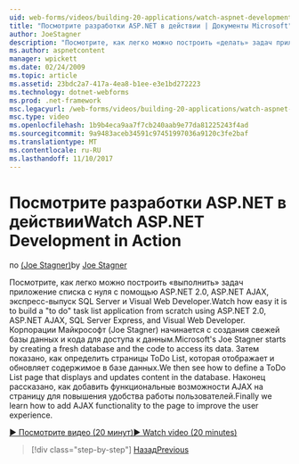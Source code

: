 ```yaml
---
uid: web-forms/videos/building-20-applications/watch-aspnet-development-in-action
title: "Посмотрите разработки ASP.NET в действии | Документы Microsoft"
author: JoeStagner
description: "Посмотрите, как легко можно построить «делать» задач приложение списка с нуля с помощью ASP.NET 2.0, ASP.NET AJAX, экспресс-выпуск SQL Server и Visual Web Developer. MIC..."
ms.author: aspnetcontent
manager: wpickett
ms.date: 02/24/2009
ms.topic: article
ms.assetid: 23bdc2a7-417a-4ea8-b1ee-e3e1bd272223
ms.technology: dotnet-webforms
ms.prod: .net-framework
msc.legacyurl: /web-forms/videos/building-20-applications/watch-aspnet-development-in-action
msc.type: video
ms.openlocfilehash: 1b9b4eca9aa7f7cb240aab9e77da81225243f4ad
ms.sourcegitcommit: 9a9483aceb34591c97451997036a9120c3fe2baf
ms.translationtype: MT
ms.contentlocale: ru-RU
ms.lasthandoff: 11/10/2017
---
```

<a name="watch-aspnet-development-in-action"></a><span data-ttu-id="1942c-104">Посмотрите разработки ASP.NET в действии</span><span class="sxs-lookup"><span data-stu-id="1942c-104">Watch ASP.NET Development in Action</span></span>
====================
<span data-ttu-id="1942c-105">по [(Joe Stagner)](https://github.com/JoeStagner)</span><span class="sxs-lookup"><span data-stu-id="1942c-105">by [Joe Stagner](https://github.com/JoeStagner)</span></span>

<span data-ttu-id="1942c-106">Посмотрите, как легко можно построить «выполнить» задач приложение списка с нуля с помощью ASP.NET 2.0, ASP.NET AJAX, экспресс-выпуск SQL Server и Visual Web Developer.</span><span class="sxs-lookup"><span data-stu-id="1942c-106">Watch how easy it is to build a "to do" task list application from scratch using ASP.NET 2.0, ASP.NET AJAX, SQL Server Express, and Visual Web Developer.</span></span> <span data-ttu-id="1942c-107">Корпорации Майкрософт (Joe Stagner) начинается с создания свежей базы данных и кода для доступа к данным.</span><span class="sxs-lookup"><span data-stu-id="1942c-107">Microsoft's Joe Stagner starts by creating a fresh database and the code to access its data.</span></span> <span data-ttu-id="1942c-108">Затем показано, как определить страницы ToDo List, которая отображает и обновляет содержимое в базе данных.</span><span class="sxs-lookup"><span data-stu-id="1942c-108">We then see how to define a ToDo List page that displays and updates content in the database.</span></span> <span data-ttu-id="1942c-109">Наконец рассказано, как добавить функциональные возможности AJAX на страницу для повышения удобства работы пользователей.</span><span class="sxs-lookup"><span data-stu-id="1942c-109">Finally we learn how to add AJAX functionality to the page to improve the user experience.</span></span>

[<span data-ttu-id="1942c-110">&#9654; Посмотрите видео (20 минут)</span><span class="sxs-lookup"><span data-stu-id="1942c-110">&#9654; Watch video (20 minutes)</span></span>](https://channel9.msdn.com/Blogs/ASP-NET-Site-Videos/watch-aspnet-development-in-action)

>[!div class="step-by-step"]
[<span data-ttu-id="1942c-111">Назад</span><span class="sxs-lookup"><span data-stu-id="1942c-111">Previous</span></span>](lesson-8-working-with-the-gridview-and-formview.md)
